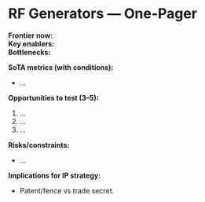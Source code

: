 # RF Generators — One-Pager
**Frontier now:**  
**Key enablers:**  
**Bottlenecks:**  

**SoTA metrics (with conditions):**  
- …

**Opportunities to test (3–5):**
1. …
2. …
3. …

**Risks/constraints:**  
- …

**Implications for IP strategy:**  
- Patent/fence vs trade secret.
